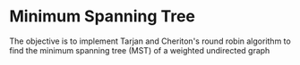 # Minimum Spanning Tree

The objective is to implement Tarjan and Cheriton's round robin algorithm to find the minimum spanning tree (MST) of a weighted undirected graph
